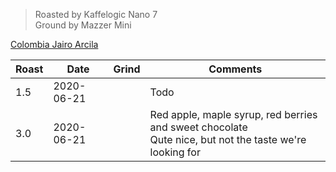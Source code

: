 > Roasted by Kaffelogic Nano 7<br>
> Ground by Mazzer Mini

[Colombia Jairo Arcila](https://www.greenbeanhouse.co.nz/product/2128854)

| Roast | Date       | Grind | Comments |
|-------|------------|-------|----------
| 1.5   | 2020-06-21 |  | Todo
| 3.0   | 2020-06-21 |  | Red apple, maple syrup, red berries and sweet chocolate<br>Qute nice, but not the taste we're looking for

